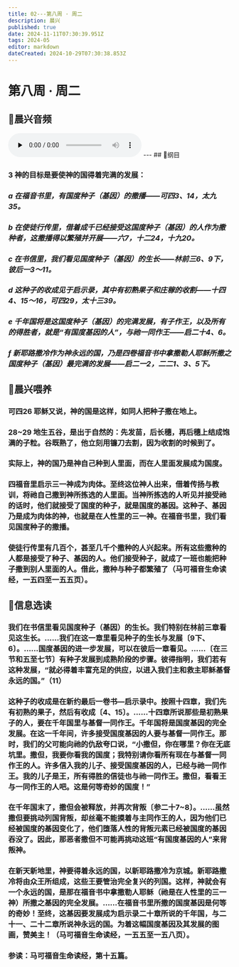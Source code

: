```yaml
---
title: 02---第八周 · 周二
description: 晨兴
published: true
date: 2024-11-11T07:30:39.951Z
tags: 2024-05
editor: markdown
dateCreated: 2024-10-29T07:30:38.853Z
---
```


# 第八周 · 周二

## 🎵晨兴音频
<audio id="audio" controls="" preload="none">
      <source id="mp3" src="/2024-05/week8/week8day2.mp3">
</audio>
---
## 📖纲目

### 3   神的目标是要使神的国得着完满的发展：

### *a   在福音书里，有国度种子（基因）的撒播——可四3、14，太九35。*

### *b   在使徒行传里，借着成千已经接受这国度种子（基因）的人作为撒种者，这撒播得以繁殖并开展——六7，十二24，十九20。*

### *c   在书信里，我们看见国度种子（基因）的生长——林前三6、9下，彼后一3～11。*

### *d   这种子的收成见于启示录，其中有初熟果子和庄稼的收割——十四4、15～16，可四29，太十三39。*

### *e   千年国将是这国度种子（基因）的完满发展，有子作王，以及所有的得胜者，就是“有国度基因的人”，与祂一同作王——启二十4、6。*

### *f   新耶路撒冷作为神永远的国，乃是四卷福音书中拿撒勒人耶稣所撒之国度种子（基因）最完满的发展——启二一2，二二1、3、5下。*

## 📖晨兴喂养

### 可四26    耶稣又说，神的国是这样，如同人把种子撒在地上。

### 28~29    地生五谷，是出于自然的：先发苗，后长穗，再后穗上结成饱满的子粒。谷既熟了，他立刻用镰刀去割，因为收割的时候到了。

### 实际上，神的国乃是神自己种到人里面，而在人里面发展成为国度。

### 四福音里启示三一神成为肉体。至终这位神人出来，借着传扬与教训，将祂自己撒到神所拣选的人里面。当神所拣选的人听见并接受祂的话时，他们就接受了国度的种子，就是国度的基因。这种子、基因乃是成为肉体的神，也就是在人性里的三一神。在福音书里，我们看见国度种子的撒播。

### 使徒行传里有几百个，甚至几千个撒种的人兴起来。所有这些撒种的人都是接受了种子、基因的人。他们接受种子，就成了一班也能把种子撒到别人里面的人。借此，撒种与种子都繁殖了（马可福音生命读经，一五四至一五五页）。

## 📖信息选读

### 我们在书信里看见国度种子（基因）的生长。我们特别在林前三章看见这生长。……我们在这一章里看见种子的生长与发展〔9下、6〕。……国度基因的进一步发展，可以在彼后一章看见。……〔在三节和五至七节〕有种子发展到成熟阶段的步骤。彼得指明，我们若有这种发展，“就必得着丰富充足的供应，以进入我们主和救主耶稣基督永远的国。”（11）

### 这种子的收成是在新约最后一卷书—启示录中。按照十四章，我们先有初熟的果子，然后有收成〔4、15〕。……十四章所说那些是初熟果子的人，要在千年国里与基督一同作王。千年国将是国度基因的完全发展。在这一千年间，许多接受国度基因的人要与基督一同作王。那时，我们的父可能向祂的仇敌夸口说，“小撒但，你在哪里？你在无底坑里。撒但，我要你看我的国度；我特别请你看所有现在与基督一同作王的人。许多信入我的儿子、接受国度基因的人，已经与祂一同作王。我的儿子是王，所有得胜的信徒也与祂一同作王。撒但，看看王与一同作王的人吧。这是何等奇妙的国度！”

### 在千年国末了，撒但会被释放，并再次背叛〔参二十7~8〕。……虽然撒但要挑动列国背叛，却丝毫不能摸着与主同作王的人，因为他们已经被国度的基因变化了，他们堕落人性的背叛元素已经被国度的基因吞没了。因此，那恶者撒但不可能再挑动这班“有国度基因的人”来背叛神。

### 在新天新地里，神要得着永远的国，以新耶路撒冷为京城。新耶路撒冷将由众王所组成，这些王要管治完全复兴的列国。这样，神就会有一个永远的国，是那在福音书中拿撒勒人耶稣（祂是在人性里的三一神）所撒之基因的完全发展。……在福音书里所撒的国度基因是何等的奇妙！至终，这基因要发展成为启示录二十章所说的千年国，与二十一、二十二章所说神永远的国。为着这幅国度基因及其发展的图画，赞美主！（马可福音生命读经，一五五至一五八页）。

### 参读：马可福音生命读经，第十五篇。

<!-- Google tag (gtag.js) -->

<script async src="https://www.googletagmanager.com/gtag/js?id=G-1P8709Z16T"></script>
<script>
  window.dataLayer = window.dataLayer || [];
  function gtag(){dataLayer.push(arguments);}
  gtag('js', new Date());

  gtag('config', 'G-1P8709Z16T');
</script>